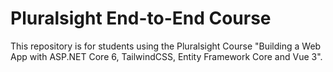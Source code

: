 # Pluralsight End-to-End Course

This repository is for students using the Pluralsight Course "Building a Web App with ASP.NET Core 6, TailwindCSS, Entity Framework Core and Vue 3".

